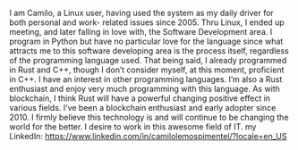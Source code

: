I am Camilo, a Linux user, having used the system as my daily driver for both personal and work-
related issues since 2005.
Thru Linux, I ended up meeting, and later falling in love with, the Software Development area. 
I program in Python but have no particular love for the language since what attracts me to this
software developing area is the process itself, regardless of the programming language used. That
being said, I already programmed in Rust and C++, though I don’t consider myself, at this moment,
proficient in C++. I have an interest in other programming languages.
I’m also a Rust enthusiast and enjoy very much programming with this language. As with
blockchain, I think Rust will have a powerful changing positive effect in various fields.
I’ve been a blockchain enthusiast and early adopter since 2010. I firmly believe this technology is
and will continue to be changing the world for the better. I desire to work in this awesome field of
IT.
my LinkedIn: https://www.linkedin.com/in/camilolemospimentel/?locale=en_US

